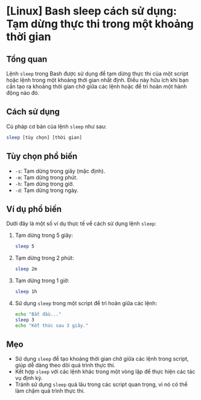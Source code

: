 # [Linux] Bash sleep cách sử dụng: Tạm dừng thực thi trong một khoảng thời gian

## Tổng quan
Lệnh `sleep` trong Bash được sử dụng để tạm dừng thực thi của một script hoặc lệnh trong một khoảng thời gian nhất định. Điều này hữu ích khi bạn cần tạo ra khoảng thời gian chờ giữa các lệnh hoặc để trì hoãn một hành động nào đó.

## Cách sử dụng
Cú pháp cơ bản của lệnh `sleep` như sau:

```bash
sleep [tùy chọn] [thời gian]
```

## Tùy chọn phổ biến
- `-s`: Tạm dừng trong giây (mặc định).
- `-m`: Tạm dừng trong phút.
- `-h`: Tạm dừng trong giờ.
- `-d`: Tạm dừng trong ngày.

## Ví dụ phổ biến
Dưới đây là một số ví dụ thực tế về cách sử dụng lệnh `sleep`:

1. Tạm dừng trong 5 giây:
   ```bash
   sleep 5
   ```

2. Tạm dừng trong 2 phút:
   ```bash
   sleep 2m
   ```

3. Tạm dừng trong 1 giờ:
   ```bash
   sleep 1h
   ```

4. Sử dụng `sleep` trong một script để trì hoãn giữa các lệnh:
   ```bash
   echo "Bắt đầu..."
   sleep 3
   echo "Kết thúc sau 3 giây."
   ```

## Mẹo
- Sử dụng `sleep` để tạo khoảng thời gian chờ giữa các lệnh trong script, giúp dễ dàng theo dõi quá trình thực thi.
- Kết hợp `sleep` với các lệnh khác trong một vòng lặp để thực hiện các tác vụ định kỳ.
- Tránh sử dụng `sleep` quá lâu trong các script quan trọng, vì nó có thể làm chậm quá trình thực thi.